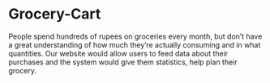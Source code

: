 # Grocery-Cart
People spend hundreds of rupees on groceries every month, but don’t have a great understanding of how much they’re actually consuming and in what quantities. Our website would allow users to feed data about their purchases and the system would give them statistics, help plan their grocery.
